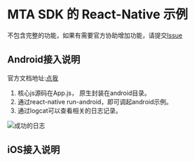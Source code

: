 # MTA SDK 的 React-Native 示例
不包含完整的功能，如果有需要官方协助增加功能，请提交[Issue](https://github.com/xingePush/mta-react-native/issues)  

## Android接入说明 
官方文档地址:[点我](http://docs.developer.qq.com/mta/fast_access/android.html)  
1. 核心js源码在App.js， 原生封装在android目录。
2. 通过react-native run-android，即可调起android示例。
3. 通过logcat可以查看相关的日志记录。

![成功的日志](https://github.com/xingePush/mta-react-native/blob/master/doc/success.png)

## iOS接入说明
